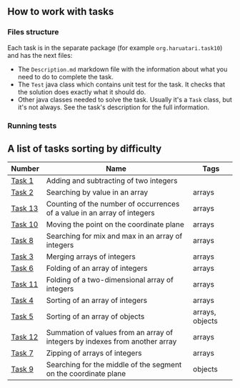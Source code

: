## How to work with tasks

### Files structure

Each task is in the separate package (for example `org.haruatari.task10`) and has the next files:

- The `Description.md` markdown file with the information about what you need to do to complete the task.
- The `Test` java class which contains unit test for the task. It checks that the solution does exactly what it
  should do.
- Other java classes needed to solve the task. Usually it's a `Task` class, but it's not always. See the task's
  description for the full information.

### Running tests

## A list of tasks sorting by difficulty

| Number                              | Name                                                                        | Tags            |
|-------------------------------------|-----------------------------------------------------------------------------|-----------------|
| [Task 1](src/com/haruatari/task1)   | Adding and subtracting of two integers                                      |                 |
| [Task 2](src/com/haruatari/task2)   | Searching by value in an array                                              | arrays          |
| [Task 13](src/com/haruatari/task13) | Counting of the number of occurrences of a value in an array of integers    | arrays          |
| [Task 10](src/com/haruatari/task10) | Moving the point on the coordinate plane                                    | arrays          |
| [Task 8](src/com/haruatari/task8)   | Searching for mix and max in an array of integers                           | arrays          |
| [Task 3](src/com/haruatari/task3)   | Merging arrays of integers                                                  | arrays          |
| [Task 6](src/com/haruatari/task6)   | Folding of an array of integers                                             | arrays          |
| [Task 11](src/com/haruatari/task11) | Folding of a two-dimensional array of integers                              | arrays          |
| [Task 4](src/com/haruatari/task4)   | Sorting of an array of integers                                             | arrays          |
| [Task 5](src/com/haruatari/task5)   | Sorting of an array of objects                                              | arrays, objects |
| [Task 12](src/com/haruatari/task12) | Summation of values from an array of integers by indexes from another array | arrays          |
| [Task 7](src/com/haruatari/task7)   | Zipping of arrays of integers                                               | arrays          |
| [Task 9](src/com/haruatari/task9)   | Searching for the middle of the segment on the coordinate plane             | objects         |
